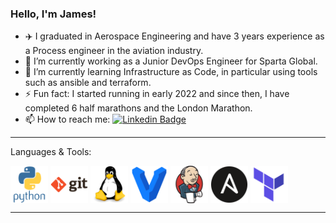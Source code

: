 ### Hello, I'm James!

- :airplane: I graduated in Aerospace Engineering and have 3 years experience as a Process engineer in the aviation industry. 
- 🔭 I’m currently working as a Junior DevOps Engineer for Sparta Global. 
- 🌱 I’m currently learning Infrastructure as Code, in particular using tools such as ansible and terraform.
- ⚡ Fun fact: I started running in early 2022 and since then, I have completed 6 half marathons and the London Marathon. 
- 📫 How to reach me: [![Linkedin Badge](https://img.shields.io/badge/-James-blue?style=flat&logo=Linkedin&logoColor=white)](https://www.linkedin.com/in/james-wijaya-seekings-14097510b/)

---

Languages & Tools:

<div style="line-height:10px">
  <img src='https://github.com/devicons/devicon/blob/master/icons/python/python-original-wordmark.svg' width="60" height="60">
  <img src='https://github.com/devicons/devicon/blob/master/icons/git/git-original-wordmark.svg' width="60" height="60">
  <img src='https://github.com/devicons/devicon/blob/master/icons/linux/linux-original.svg' width="60" height="60">
  <img src='https://github.com/devicons/devicon/blob/master/icons/vagrant/vagrant-original.svg' width="60" height="60">
  <img src='https://github.com/devicons/devicon/blob/master/icons/jenkins/jenkins-original.svg' width="60" height="60">
  <img src='https://github.com/devicons/devicon/blob/master/icons/ansible/ansible-original.svg' width="60" height="60">
  <img src='https://github.com/devicons/devicon/blob/master/icons/terraform/terraform-original.svg' width="60" height="60">
<div>
  
---
  
  
